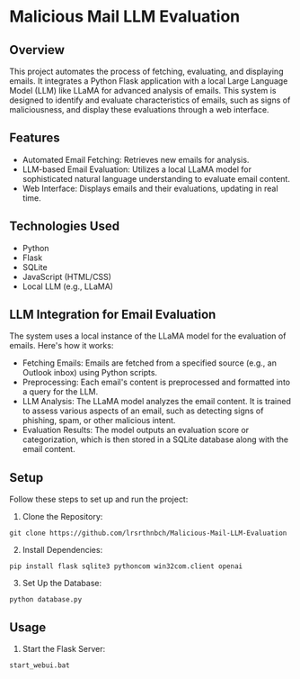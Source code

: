 # Malicious Mail LLM Evaluation
 
## Overview
This project automates the process of fetching, evaluating, and displaying emails. It integrates a Python Flask application with a local Large Language Model (LLM) like LLaMA for advanced analysis of emails. This system is designed to identify and evaluate characteristics of emails, such as signs of maliciousness, and display these evaluations through a web interface.

## Features
* Automated Email Fetching: Retrieves new emails for analysis.
* LLM-based Email Evaluation: Utilizes a local LLaMA model for sophisticated natural language understanding to evaluate email content.
* Web Interface: Displays emails and their evaluations, updating in real time.

## Technologies Used
* Python
* Flask
* SQLite
* JavaScript (HTML/CSS)
* Local LLM (e.g., LLaMA)

## LLM Integration for Email Evaluation
The system uses a local instance of the LLaMA model for the evaluation of emails. Here's how it works:

* Fetching Emails: Emails are fetched from a specified source (e.g., an Outlook inbox) using Python scripts.
* Preprocessing: Each email's content is preprocessed and formatted into a query for the LLM.
* LLM Analysis: The LLaMA model analyzes the email content. It is trained to assess various aspects of an email, such as detecting signs of phishing, spam, or other malicious intent.
* Evaluation Results: The model outputs an evaluation score or categorization, which is then stored in a SQLite database along with the email content.

## Setup
Follow these steps to set up and run the project:

1. Clone the Repository:

```
git clone https://github.com/lrsrthnbch/Malicious-Mail-LLM-Evaluation
```
2. Install Dependencies:

```
pip install flask sqlite3 pythoncom win32com.client openai
```

3. Set Up the Database:

```
python database.py
```

## Usage
1. Start the Flask Server:

```
start_webui.bat
```
